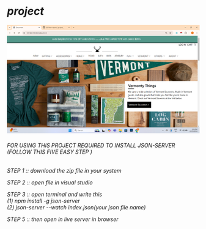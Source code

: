 # _project_
<a href = "#"><img src="https://github.com/8501kaminipatel/_project_/blob/main/new%20project/Screenshot%202024-12-23%20155429.png"></a>
<h6>FOR USING THIS PROJECT REQUIRED TO INSTALL JSON-SERVER (FOLLOW THIS FIVE EASY STEP )<h6>
<P>STEP 1 :: download the zip file in your system </P>
<p>STEP 2 :: open file in visual studio</p>
<P>STEP 3 :: open terminal and write this<br>
  (1) npm install -g json-server <br>
  (2) json-server --watch index.json(your json file name)
</P>
<p>STEP 5 :: then open in live server in browser</p>
